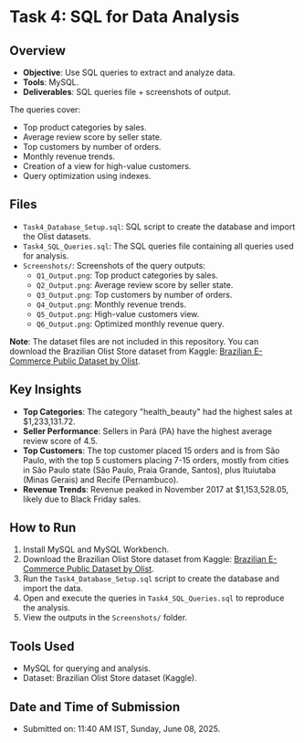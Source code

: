 # Task 4: SQL for Data Analysis

## Overview
- **Objective**: Use SQL queries to extract and analyze data.
- **Tools**: MySQL.
- **Deliverables**: SQL queries file + screenshots of output.

The queries cover:
- Top product categories by sales.
- Average review score by seller state.
- Top customers by number of orders.
- Monthly revenue trends.
- Creation of a view for high-value customers.
- Query optimization using indexes.

## Files
- `Task4_Database_Setup.sql`: SQL script to create the database and import the Olist datasets.
- `Task4_SQL_Queries.sql`: The SQL queries file containing all queries used for analysis.
- `Screenshots/`: Screenshots of the query outputs:
  - `Q1_Output.png`: Top product categories by sales.
  - `Q2_Output.png`: Average review score by seller state.
  - `Q3_Output.png`: Top customers by number of orders.
  - `Q4_Output.png`: Monthly revenue trends.
  - `Q5_Output.png`: High-value customers view.
  - `Q6_Output.png`: Optimized monthly revenue query.

**Note**: The dataset files are not included in this repository. You can download the Brazilian Olist Store dataset from Kaggle: [Brazilian E-Commerce Public Dataset by Olist](https://www.kaggle.com/datasets/olistbr/brazilian-ecommerce).

## Key Insights
- **Top Categories**: The category "health_beauty" had the highest sales at $1,233,131.72.
- **Seller Performance**: Sellers in Pará (PA) have the highest average review score of 4.5.
- **Top Customers**: The top customer placed 15 orders and is from São Paulo, with the top 5 customers placing 7-15 orders, mostly from cities in São Paulo state (São Paulo, Praia Grande, Santos), plus Ituiutaba (Minas Gerais) and Recife (Pernambuco).
- **Revenue Trends**: Revenue peaked in November 2017 at $1,153,528.05, likely due to Black Friday sales.

## How to Run
1. Install MySQL and MySQL Workbench.
2. Download the Brazilian Olist Store dataset from Kaggle: [Brazilian E-Commerce Public Dataset by Olist](https://www.kaggle.com/datasets/olistbr/brazilian-ecommerce).
3. Run the `Task4_Database_Setup.sql` script to create the database and import the data.
4. Open and execute the queries in `Task4_SQL_Queries.sql` to reproduce the analysis.
5. View the outputs in the `Screenshots/` folder.

## Tools Used
- MySQL for querying and analysis.
- Dataset: Brazilian Olist Store dataset (Kaggle).

## Date and Time of Submission
- Submitted on: 11:40 AM IST, Sunday, June 08, 2025.
